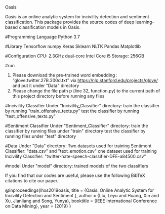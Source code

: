 Oasis

Oasis is an online analytic system for incivility detection and sentiment classification. This package provides the source codes of deep learning-based classification models in Oasis.
 
#Programming Language
Python 3.7

#Library
Tensorflow
numpy
Keras
Sklearn
NLTK
Pandas
Matplotlib


#Configuration
CPU: 2.3GHz dual-core Intel Core i5
Storage: 256GB

#run
1. Please download the pre-trained word embedding : "glove.twitter.27B.200d.txt" via https://nlp.stanford.edu/projects/glove/ and put it under "Data" directory
2. Please change the file path p (line 32, function.py) to the current path of this project directory  before running any files

#Incivility Classifier
Under "Incivility_Classifier" directory:
train the classifier by running "train_offensive_texts.py"
test the classifier by running "test_offensive_texts.py"

#Sentiment Classifier
Under "Sentiment_Classifier" directory:
train the classifier by running files under "train" directory
test the classifier by running files under "test" directory

#Data
Under "Data" directory:
Two datasets used for training Sentiment Classifier: "data.csv" and "text_emotion.csv"
one dataset used for training Incivility Classifier: "twitter-hate-speech-classifier-DFE-a84500.csv"


#model
Under "model" directory:
trained models of the two classifiers

 

If you find that our codes are useful, please use the following BibTeX citations to cite our paper.

@inproceedings{lhxs2019oasis,
  title     = {Oasis: Online Analytic System for Incivility Detection and Sentiment },
  author    = {Liu, Leyu and Huang, Xin and Xu, Jianliang and Song, Yunya},
  booktitle = {IEEE International Conference on Data Mining},
  year      = {2019}
}
